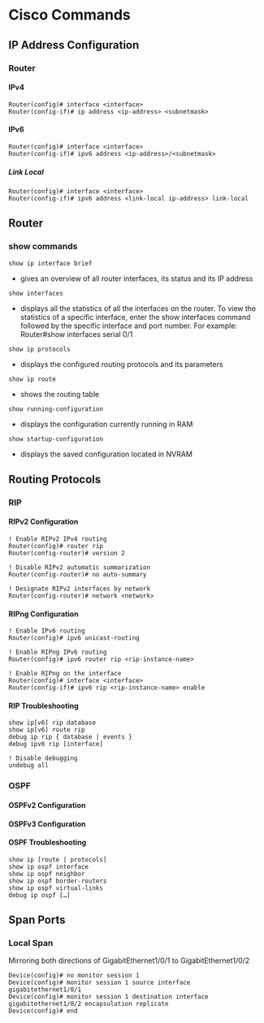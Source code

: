 # Cisco Commands

## IP Address Configuration
### Router
#### IPv4
```
Router(config)# interface <interface>
Router(config-if)# ip address <ip-address> <subnetmask>
```
#### IPv6
```
Router(config)# interface <interface>
Router(config-if)# ipv6 address <ip-address>/<subnetmask>
```
##### Link Local
```
Router(config)# interface <interface>
Router(config-if)# ipv6 address <link-local ip-address> link-local
```


## Router
### show commands
`show ip interface brief`
- gives an overview of all router interfaces, its status and its IP address

`show interfaces`
- displays all the statistics of all the interfaces on the router. To view the statistics of a specific interface, enter the show interfaces command followed by the specific interface and port number. For example: Router#show interfaces serial 0/1

`show ip protocols`
- displays the configured routing protocols and its parameters

`show ip route`
- shows the routing table

`show running-configuration`
- displays the configuration currently running in RAM 

`show startup-configuration`
- displays the saved configuration located in NVRAM

## Routing Protocols
### RIP
#### RIPv2 Configuration
```
! Enable RIPv2 IPv4 routing
Router(config)# router rip
Router(config-router)# version 2

! Disable RIPv2 automatic summarization
Router(config-router)# no auto-summary

! Designate RIPv2 interfaces by network
Router(config-router)# network <network>
```

#### RIPng Configuration
```
! Enable IPv6 routing
Router(config)# ipv6 unicast-routing

! Enable RIPng IPv6 routing
Router(config)# ipv6 router rip <rip-instance-name>

! Enable RIPng on the interface
Router(config)# interface <interface>
Router(config-if)# ipv6 rip <rip-instance-name> enable
```

#### RIP Troubleshooting
```
show ip[v6] rip database
show ip[v6] route rip
debug ip rip { database | events }
debug ipv6 rip [interface]

! Disable debugging
undebug all
```

### OSPF
#### OSPFv2 Configuration

#### OSPFv3 Configuration

#### OSPF Troubleshooting
```
show ip [route | protocols]
show ip ospf interface
show ip ospf neighbor
show ip ospf border-routers
show ip ospf virtual-links
debug ip ospf […]
```

## Span Ports
### Local Span
Mirroring both directions of GigabitEthernet1/0/1 to GigabitEthernet1/0/2
```
Device(config)# no monitor session 1
Device(config)# monitor session 1 source interface gigabitethernet1/0/1
Device(config)# monitor session 1 destination interface gigabitethernet1/0/2 encapsulation replicate
Device(config)# end
```